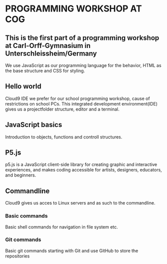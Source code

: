 # PROGRAMMING WORKSHOP AT COG

## This is the first part of a programming workshop at Carl-Orff-Gymnasium in Unterschleissheim/Germany

We use JavaScript as our programming language for the behavior,
HTML as the base structure and
CSS for styling.

## Hello world
Cloud9 IDE we prefer for our school programming workshop, cause of restrictions on school PCs.
This integrated development environment(IDE) gives us a projectfolder structure, editor and a terminal.

## JavaScript basics
Introduction to objects, functions and controll structures.

## P5.js
p5.js is a JavaScript client-side library for creating graphic and interactive experiences,
and makes coding accessible for artists, designers, educators, and beginners.

## Commandline
Cloud9 gives us acces to Linux servers and as such to the commandline.

### Basic commands
Basic shell commands for navigation in file system etc.

### Git commands
Basic git commands starting with Git and use GitHub to store the repositories
